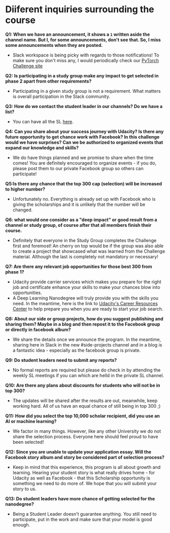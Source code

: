 # Diiferent inquiries surrounding the course

**Q1: When we have an announcement, it shows a `1` written aside the channel name. But I, for some announcements, don't see that. So, I miss some announcements when they are posted.**
-   Slack workspace is being picky with regards to those notifications! To make sure you don't miss any, I would periodically check our [PyTorch Challenge site](https://sites.google.com/udacity.com/pytorch-scholarship-facebook/announcements)

**Q2: Is participating in a study group make any impact to get selected in phase 2 apart from other requirements?**
-   Participating in a given study group is not a requirement. What matters is overall participation in the Slack community.

**Q3: How do we contact the student leader in our channels? Do we have a list?**
-   You can have all the SL [here](https://docs.google.com/spreadsheets/d/1eTaHfnZ6nCXKsC5m5iLsejfV8IwfE0NgD2uhzH_Azws/edit?usp=sharing).

**Q4: Can you share about your success journey with Udacity? Is there any future opportunity to get chance work with Facebook? In this challenge would we have surprises? Can we be authorized to organized events that expand our knowledge and skills?**
-   We do have things planned and we promise to share when the time comes! You are definitely encouraged to organize events - if you do, please post them to our private Facebook group so others can participate!

**Q5:Is there any chance that the top 300 cap (selection) will be increased to higher number?**
-   Unfortunately no. Everything is already set up with Facebook who is giving the scholarships and it is unlikely that the number will be changed.

**Q6: what would one consider as a  "deep impact" or good result from a channel or study group, of course after that all members finish their course.**
-   Definitely that everyone in the Study Group completes the Challenge first and foremost! An cherry on top would be if the group was also able to create a project that showcased what was learned from the Challenge material. Although the last is completely not mandatory or necessary!

**Q7: Are there any relevant job opportunities for those best 300 from phase 1?**
-   Udacity provide carrier services which makes you prepare for the right job and certificate enhance your skills to make your chances blow into opportunities.
-   A Deep Learning Nanodegree will truly provide you with the skills you need. In the meantime, here is the link to [Udacity's Career Resources Center](https://career-resource-center.udacity.com/) to help prepare you when you are ready to start your job search.

**Q8: About our side or group projects, how do you suggest publishing and sharing them? Maybe in a blog and then repost it to the Facebook group or directly in facebook album?**
-   We share the details once we announce the program. In the meantime, sharing here in Slack in the new #side-projects channel and in a blog is a fantastic idea - especially as the facebook group is private.

**Q9: Do student leaders need to submit any reports?**
-   No formal reports are required but please do check in by attending the weekly SL meetings if you can which are helld in the private SL channel.

**Q10: Are there any plans about discounts for students who will not be in top 300?**
- The updates will be shared after the results are out, meanwhile, keep working hard. All of us have an equal chance of still being in top 300 ;)

**Q11: How did you select the top 10,000 scholar recipient, did you use an AI or machine learning?**
-   We factor in many things. However, like any other University we do not share the selection process.  Everyone here should feel proud to have been selected!

**Q12: Since you are unable to update your application essay. Will the Facebook story album and story be considered part of selection process?**
-   Keep in mind that this experience, this program is all about growth and learning. Hearing your student story is what really drives home - for Udacity as well as Facebook - that this Scholarship opportunity is something we need to do more of. We hope that you will submit your story to us.

**Q13: Do student leaders have more chance of getting selected for the nanodegree?**
-   Being a Student Leader doesn't guarantee anything. You still need to participate, put in the work and make sure that your model is good enough.
